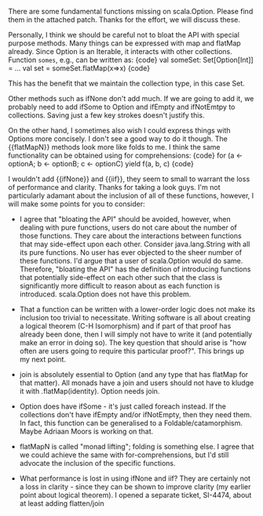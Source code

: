 There are some fundamental functions missing on scala.Option. Please find them in the attached patch.
Thanks for the effort, we will discuss these. 

Personally, I think we should be careful not to bloat the API with special purpose methods. Many things can be expressed with map and flatMap already. Since Option is an Iterable, it interacts with other collections. Function `somes`, e.g., can be written as:
{code}
val someSet: Set[Option[Int]] = ...
val set = someSet.flatMap(x=>x)
{code}

This has the benefit that we maintain the collection type, in this case Set.

Other methods such as ifNone don't add much. If we are going to add it, we probably need to add ifSome to Option and ifEmpty and ifNotEmtpy to collections. Saving just a few key strokes doesn't justify this.

On the other hand, I sometimes also wish I could express things with Options more concisely. I don't see a good way to do it though.
The {{flatMapN}} methods look more like folds to me. I think the same functionality can be obtained using for comprehensions:
{code}
  for (a <- optionA; b <- optionB; c <- optionC) yield f(a, b, c)
{code}

I wouldn't add {{ifNone}} and {{iif}}, they seem to small to warrant the loss of performance and clarity.
Thanks for taking a look guys. I'm not particularly adamant about the inclusion of all of these functions, however, I will make some points for you to consider:

* I agree that "bloating the API" should be avoided, however, when dealing with pure functions, users do not care about the number of those functions. They care about the interactions between functions that may side-effect upon each other. Consider java.lang.String with all its pure functions. No user has ever objected to the sheer number of these functions. I'd argue that a user of scala.Option would do same. Therefore, "bloating the API" has the definition of introducing functions that potentially side-effect on each other such that the class is significantly more difficult to reason about as each function is introduced. scala.Option does not have this problem.

* That a function can be written with a lower-order logic does not make its inclusion too trivial to necessitate. Writing software is all about creating a logical theorem (C-H Isomorphism) and if part of that proof has already been done, then I will simply not have to write it (and potentially make an error in doing so). The key question that should arise is "how often are users going to require this particular proof?". This brings up my next point.

* join is absolutely essential to Option (and any type that has flatMap for that matter). All monads have a join and users should not have to kludge it with .flatMap(identity). Option needs join.

* Option does have ifSome - it's just called foreach instead. If the collections don't have ifEmpty and/or ifNotEmpty, then they need them. In fact, this function can be generalised to a Foldable/catamorphism. Maybe Adriaan Moors is working on that.

* flatMapN is called "monad lifting"; folding is something else. I agree that we could achieve the same with for-comprehensions, but I'd still advocate the inclusion of the specific functions.

* What performance is lost in using ifNone and iif? They are certainly not a loss in clarity - since they can be shown to improve clarity (my earlier point about logical theorem).
I opened a separate ticket, SI-4474, about at least adding flatten/join

